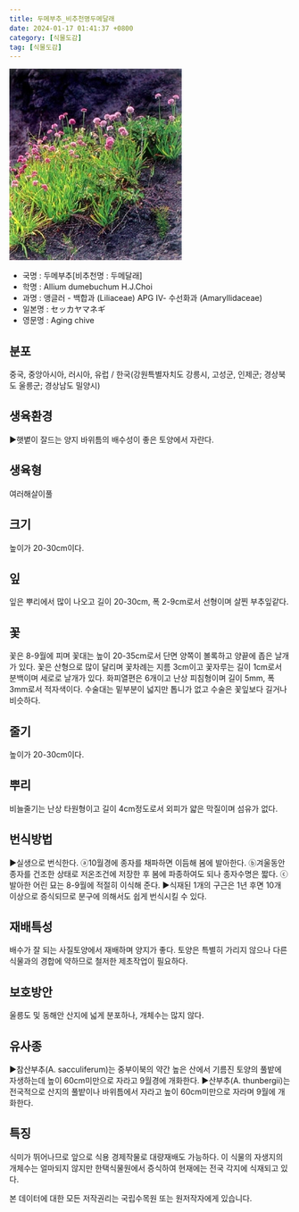 ```yaml
---
title: 두메부추_비추천명두메달래
date: 2024-01-17 01:41:37 +0800
category: [식물도감]
tag: [식물도감]
---
```




![두메부추[비추천명 : 두메달래]](/assets/img/fileUpload/plants/basic/Liliaceae/Allium/8687/1_th2.JPG)
- 국명 : 두메부추[비추천명 : 두메달래]
- 학명 : Allium dumebuchum H.J.Choi
- 과명 : 앵글러 - 백합과 (Liliaceae) APG Ⅳ- 수선화과 (Amaryllidaceae)
- 일본명 : セッカヤマネギ
- 영문명 : Aging chive


## 분포
중국, 중앙아시아, 러시아, 유럽 / 한국(강원특별자치도 강릉시, 고성군, 인제군; 경상북도 울릉군; 경상남도 밀양시) 
## 생육환경
▶햇볕이 잘드는 양지 바위틈의 배수성이 좋은 토양에서 자란다.
## 생육형
여러해살이풀 
## 크기
높이가 20-30cm이다.
## 잎
잎은 뿌리에서 많이 나오고 길이 20-30cm, 폭 2-9cm로서 선형이며 살찐 부추잎같다.
## 꽃
꽃은 8-9월에 피며 꽃대는 높이 20-35cm로서 단면 양쪽이 볼록하고 양끝에 좁은 날개가 있다. 꽃은 산형으로 많이 달리며 꽃차례는 지름 3cm이고 꽃자루는 길이 1cm로서 분백이며 세로로 날개가 있다. 화피열편은 6개이고 난상 피침형이며 길이 5mm, 폭 3mm로서 적자색이다. 수술대는 밑부분이 넓지만 톱니가 없고 수술은 꽃잎보다 길거나 비슷하다.
## 줄기
높이가 20-30cm이다.
## 뿌리
비늘줄기는 난상 타원형이고 길이 4cm정도로서 외피가 얇은 막질이며 섬유가 없다.
## 번식방법
▶실생으로 번식한다. 
ⓐ10월경에 종자를 채파하면 이듬해 봄에 발아한다. 
ⓑ겨울동안 종자를 건조한 상태로 저온조건에 저장한 후 봄에 파종하여도 되나 종자수명은 짧다. 
ⓒ발아한 어린 묘는 8-9월에 적절히 이식해 준다. 
▶식재된 1개의 구근은 1년 후면 10개 이상으로 증식되므로 분구에 의해서도 쉽게 번식시킬 수 있다.
## 재배특성
배수가 잘 되는 사질토양에서 재배하며 양지가 좋다. 토양은 특별히 가리지 않으나 다른 식물과의 경합에 약하므로 철저한 제초작업이 필요하다.
## 보호방안
울릉도 및 동해안 산지에 넓게 분포하나, 개체수는 많지 않다.
## 유사종
▶참산부추(A. sacculiferum)는 중부이북의 약간 높은 산에서 기름진 토양의 풀밭에 자생하는데 높이 60cm미만으로 자라고 9월경에 개화한다. 
▶산부추(A. thunbergii)는 전국적으로 산지의 풀밭이나 바위틈에서 자라고 높이 60cm미만으로 자라며 9월에 개화한다.
## 특징
식미가 뛰어나므로 앞으로 식용 경제작물로 대량재배도 가능하다. 
이 식물의 자생지의 개체수는 얼마되지 않지만 한택식물원에서 증식하여 현재에는 전국 각지에 식재되고 있다.






본 데이터에 대한 모든 저작권리는 국립수목원 또는 원저작자에게 있습니다.
